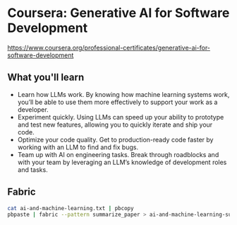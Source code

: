 # Coursera: Generative AI for Software Development

https://www.coursera.org/professional-certificates/generative-ai-for-software-development

## What you'll learn

- Learn how LLMs work. By knowing how machine learning systems work, you’ll be able to use them more effectively to support your work as a developer.
- Experiment quickly. Using LLMs can speed up your ability to prototype and test new features, allowing you to quickly iterate and ship your code.
- Optimize your code quality. Get to production-ready code faster by working with an LLM to find and fix bugs.
- Team up with AI on engineering tasks. Break through roadblocks and with your team by leveraging an LLM’s knowledge of development roles and tasks.



## Fabric

```sh
cat ai-and-machine-learning.txt | pbcopy
pbpaste | fabric --pattern summarize_paper > ai-and-machine-learning-summarize-paper.md
```
